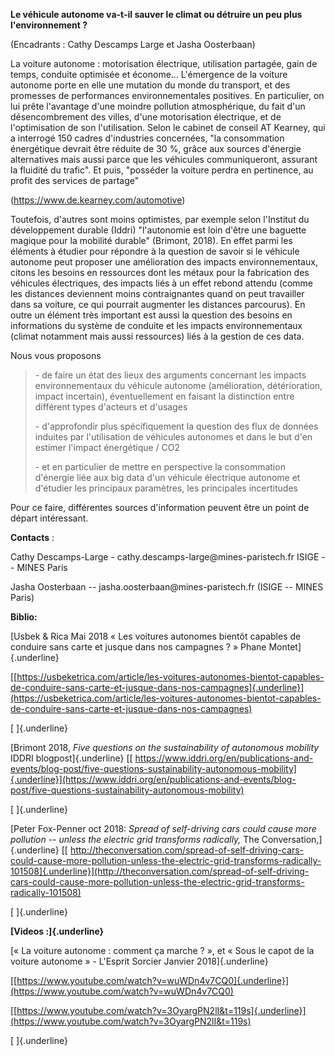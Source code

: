 **Le véhicule autonome va-t-il sauver le climat ou détruire un peu plus
l'environnement ?**

(Encadrants : Cathy Descamps Large et Jasha Oosterbaan)

La voiture autonome : motorisation électrique, utilisation partagée,
gain de temps, conduite optimisée et économe\... L'émergence de la
voiture autonome porte en elle une mutation du monde du transport, et
des promesses de performances environnementales positives. En
particulier, on lui prête l'avantage d'une moindre pollution
atmosphérique, du fait d'un désencombrement des villes, d'une
motorisation électrique, et de l'optimisation de son l'utilisation.
Selon le cabinet de conseil AT Kearney, qui a interrogé 150 cadres
d\'industries concernées, \"la consommation énergétique devrait être
réduite de 30 %, grâce aux sources d\'énergie alternatives mais aussi
parce que les véhicules communiqueront, assurant la fluidité du
trafic\". Et puis, \"posséder la voiture perdra en pertinence, au profit
des services de partage\"

(<https://www.de.kearney.com/automotive>)

Toutefois, d'autres sont moins optimistes, par exemple selon l\'Institut
du développement durable (Iddri) \"l\'autonomie est loin d\'être une
baguette magique pour la mobilité durable\" (Brimont, 2018). En effet
parmi les éléments à étudier pour répondre à la question de savoir si le
véhicule autonome peut proposer une amélioration des impacts
environnementaux, citons les besoins en ressources dont les métaux pour
la fabrication des véhicules électriques, des impacts liés à un effet
rebond attendu (comme les distances deviennent moins contraignantes
quand on peut travailler dans sa voiture, ce qui pourrait augmenter les
distances parcourus). En outre un élément très important est aussi la
question des besoins en informations du système de conduite et les
impacts environnementaux (climat notamment mais aussi ressources) liés à
la gestion de ces data.

Nous vous proposons

> \- de faire un état des lieux des arguments concernant les impacts
> environnementaux du véhicule autonome (amélioration, détérioration,
> impact incertain), éventuellement en faisant la distinction entre
> différent types d'acteurs et d'usages
>
> \- d'approfondir plus spécifiquement la question des flux de données
> induites par l'utilisation de véhicules autonomes et dans le but d'en
> estimer l\'impact énergétique / CO2
>
> \- et en particulier de mettre en perspective la consommation
> d'énergie liée aux big data d'un véhicule électrique autonome et
> d'étudier les principaux paramètres, les principales incertitudes

Pour ce faire, différentes sources d'information peuvent être un point
de départ intéressant.

**Contacts** :

Cathy Descamps-Large - cathy.descamps-large\@mines-paristech.fr ISIGE --
MINES Paris

Jasha Oosterbaan -- jasha.oosterbaan\@mines-paristech.fr (ISIGE -- MINES
Paris)

**Biblio:**

[Usbek & Rica Mai 2018 « Les voitures autonomes bientôt capables de
conduire sans carte et jusque dans nos campagnes ? » Phane
Montet]{.underline}

[[https://usbeketrica.com/article/les-voitures-autonomes-bientot-capables-de-conduire-sans-carte-et-jusque-dans-nos-campagnes]{.underline}](https://usbeketrica.com/article/les-voitures-autonomes-bientot-capables-de-conduire-sans-carte-et-jusque-dans-nos-campagnes)

[ ]{.underline}

[Brimont 2018, *Five questions on the sustainability of autonomous
mobility* IDDRI blogpost]{.underline} [[
https://www.iddri.org/en/publications-and-events/blog-post/five-questions-sustainability-autonomous-mobility]{.underline}](https://www.iddri.org/en/publications-and-events/blog-post/five-questions-sustainability-autonomous-mobility)

[ ]{.underline}

[Peter Fox-Penner oct 2018: *Spread of self-driving cars could cause
more pollution -- unless the electric grid transforms radically,* The
Conversation,]{.underline} [[
http://theconversation.com/spread-of-self-driving-cars-could-cause-more-pollution-unless-the-electric-grid-transforms-radically-101508]{.underline}](http://theconversation.com/spread-of-self-driving-cars-could-cause-more-pollution-unless-the-electric-grid-transforms-radically-101508)

[ ]{.underline}

**[Videos :]{.underline}**

[« La voiture autonome : comment ça marche ? », et « Sous le capot de la
voiture autonome » - L\'Esprit Sorcier Janvier 2018]{.underline}

[[https://www.youtube.com/watch?v=wuWDn4v7CQ0]{.underline}](https://www.youtube.com/watch?v=wuWDn4v7CQ0)

[[https://www.youtube.com/watch?v=3OyargPN2lI&t=119s]{.underline}](https://www.youtube.com/watch?v=3OyargPN2lI&t=119s)

[ ]{.underline}
